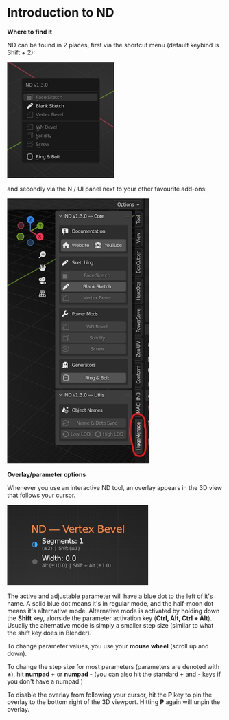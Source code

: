# Introduction to ND

**Where to find it**

ND can be found in 2 places, first via the shortcut menu (default keybind is Shift + 2):

![menu](_media/nd-menu.jpg)

and secondly via the N / UI panel next to your other favourite add-ons:

![panel](_media/nd-panel.jpg)

**Overlay/parameter options**

Whenever you use an interactive ND tool, an overlay appears in the 3D view that follows your cursor.

![panel](_media/nd-overlay.jpg)

The active and adjustable parameter will have a blue dot to the left of it's name. A solid blue dot means it's in regular mode, and the half-moon dot means it's alternative mode. Alternative mode is activated by holding down the **Shift** key, alonside the parameter activation key (**Ctrl, Alt, Ctrl + Alt**). Usually the alternative mode is simply a smaller step size (similar to what the shift key does in Blender).

To change parameter values, you use your **mouse wheel** (scroll up and down).

To change the step size for most parameters (parameters are denoted with ±), hit **numpad +** or **numpad -** (you can also hit the standard **+** and **-** keys if you don't have a numpad.)

To disable the overlay from following your cursor, hit the **P** key to pin the overlay to the bottom right of the 3D viewport. Hitting **P** again will unpin the overlay.

